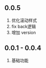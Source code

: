 <!--
 * @Author: chenzhongsheng
 * @Date: 2023-03-16 01:21:09
 * @Description: Coding something
-->
## 0.0.5

1. 优化滚动样式
2. fix back逻辑
3. 增加 version

## 0.0.1 - 0.0.4 

1. 基础功能
